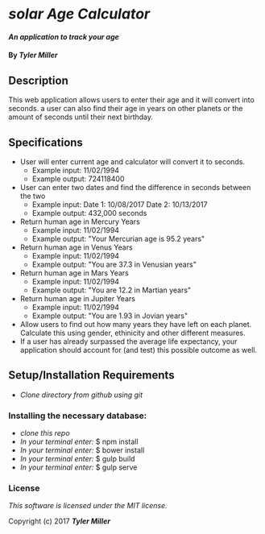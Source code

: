 # _solar Age Calculator_

#### _An application to track your age_

#### By _**Tyler Miller**_

## Description

This web application allows users to enter their age and it will convert into seconds. a user can also find their age in years  on other planets or the amount of seconds until their next birthday.

## Specifications
* User will enter current age and calculator will convert it to seconds.
  * Example input:  11/02/1994
  * Example output: 724118400
* User can enter two dates and find the difference in seconds between the two
  * Example input: Date 1: 10/08/2017 Date 2: 10/13/2017
  * Example output: 432,000 seconds
* Return human age in Mercury Years
  * Example input:  11/02/1994
  * Example output: "Your Mercurian age is 95.2 years"
* Return human age in Venus Years
  * Example input:  11/02/1994
  * Example output: "You are 37.3 in Venusian years"
* Return human age in Mars Years
  * Example input:  11/02/1994
  * Example output: "You are 12.2 in Martian years"
* Return human age in Jupiter Years
  * Example input:  11/02/1994
  * Example output: "You are 1.93 in Jovian years"
* Allow users to find out how many years they have left on each planet. Calculate this using gender, ethinicity and other different measures.
* If a user has already surpassed the average life expectancy, your application should account for (and test) this possible outcome as well.


## Setup/Installation Requirements

* _Clone directory from github using git_

### Installing the necessary database:

* _clone this repo_
* _In your terminal enter:_ $ npm install
* _In your terminal enter:_ $ bower install
* _In your terminal enter:_ $ gulp build
* _In your terminal enter:_ $ gulp serve

### License

*This software is licensed under the MIT license.*

Copyright (c) 2017 **_Tyler Miller_**
